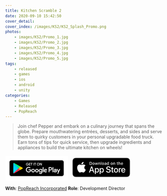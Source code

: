 ```yaml
---
title: Kitchen Scramble 2
date: 2020-09-10 15:42:50
cover_detail: 
cover_index: /images/KS2/KS2_Splash_Promo.png
photos: 
	- images/KS2/Promo_1.jpg
	- images/KS2/Promo_2.jpg
	- images/KS2/Promo_3.jpg
	- images/KS2/Promo_4.jpg
	- images/KS2/Promo_5.jpg
tags:
	- released
	- games
	- ios
	- android
	- unity
categories:
	- Games
	- Released
	- PopReach
---
```


>Join chef Pepper and embark on a culinary journey that spans the globe. Prepare mouthwatering entrées, desserts, and sides and serve them to quirky customers in your personal upgradable food truck. Earn tons of tips for quick service, then upgrade ingredients and appliances to build the ultimate kitchen on wheels!

<a style="border-bottom:0px;" href="https://play.google.com/store/apps/details?id=com.popreach.kitchenscramble2"><img src="/images/google-play-badge.png" style="width: 200px;" alt="Link to game on Google Play"/></a> <a style="border-bottom:0px;" href="https://apps.apple.com/us/app/kitchen-scramble-2-world-cook/id1477079218"> <img src="/images/app-store-badge.svg" alt="Link to game on App Store" style="width: 185px;padding: 10px;"/></a>

**With**: [PopReach Incorporated](https://www.popreach.com/)
**Role**: Development Director

